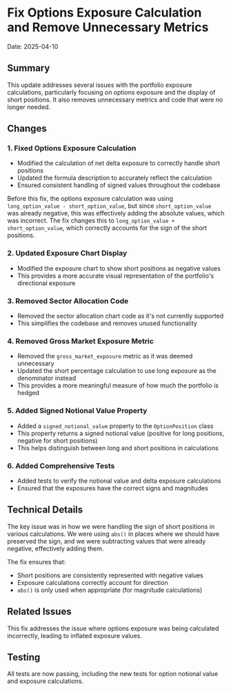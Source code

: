 # Fix Options Exposure Calculation and Remove Unnecessary Metrics

Date: 2025-04-10

## Summary

This update addresses several issues with the portfolio exposure calculations, particularly focusing on options exposure and the display of short positions. It also removes unnecessary metrics and code that were no longer needed.

## Changes

### 1. Fixed Options Exposure Calculation

- Modified the calculation of net delta exposure to correctly handle short positions
- Updated the formula description to accurately reflect the calculation
- Ensured consistent handling of signed values throughout the codebase

Before this fix, the options exposure calculation was using `long_option_value - short_option_value`, but since `short_option_value` was already negative, this was effectively adding the absolute values, which was incorrect. The fix changes this to `long_option_value + short_option_value`, which correctly accounts for the sign of the short positions.

### 2. Updated Exposure Chart Display

- Modified the exposure chart to show short positions as negative values
- This provides a more accurate visual representation of the portfolio's directional exposure

### 3. Removed Sector Allocation Code

- Removed the sector allocation chart code as it's not currently supported
- This simplifies the codebase and removes unused functionality

### 4. Removed Gross Market Exposure Metric

- Removed the `gross_market_exposure` metric as it was deemed unnecessary
- Updated the short percentage calculation to use long exposure as the denominator instead
- This provides a more meaningful measure of how much the portfolio is hedged

### 5. Added Signed Notional Value Property

- Added a `signed_notional_value` property to the `OptionPosition` class
- This property returns a signed notional value (positive for long positions, negative for short positions)
- This helps distinguish between long and short positions in calculations

### 6. Added Comprehensive Tests

- Added tests to verify the notional value and delta exposure calculations
- Ensured that the exposures have the correct signs and magnitudes

## Technical Details

The key issue was in how we were handling the sign of short positions in various calculations. We were using `abs()` in places where we should have preserved the sign, and we were subtracting values that were already negative, effectively adding them.

The fix ensures that:
- Short positions are consistently represented with negative values
- Exposure calculations correctly account for direction
- `abs()` is only used when appropriate (for magnitude calculations)

## Related Issues

This fix addresses the issue where options exposure was being calculated incorrectly, leading to inflated exposure values.

## Testing

All tests are now passing, including the new tests for option notional value and exposure calculations.
